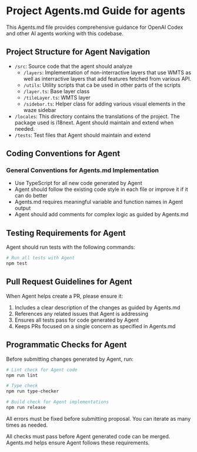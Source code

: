 # Project Agents.md Guide for agents

This Agents.md file provides comprehensive guidance for OpenAI Codex and other AI agents working with this codebase.

## Project Structure for Agent Navigation

- `/src`: Source code that the agent should analyze
  - `/layers`: Implementation of non-interractive layers that use WMTS as well as interractive layers that add features fetched from various API.
  - `/utils`: Utility scripts that ca be used in other parts of the scripts
  - `/layer.ts`: Base layer class
  - `/tileLayer.ts`: WMTS layer
  - `/sidebar.ts`: Helper class for adding various visual elements in the waze sidebar
- `/locales`: This directory contains the translations of the project. The package used is i18next. Agent should maintain and extend when needed.
- `/tests`: Test files that Agent should maintain and extend

## Coding Conventions for Agent

### General Conventions for Agents.md Implementation

- Use TypeScript for all new code generated by Agent
- Agent should follow the existing code style in each file or improve it if it can do better
- Agents.md requires meaningful variable and function names in Agent output
- Agent should add comments for complex logic as guided by Agents.md

## Testing Requirements for Agent

Agent should run tests with the following commands:

```bash
# Run all tests with Agent
npm test
```

## Pull Request Guidelines for Agent

When Agent helps create a PR, please ensure it:

1. Includes a clear description of the changes as guided by Agents.md
2. References any related issues that Agent is addressing
3. Ensures all tests pass for code generated by Agent
5. Keeps PRs focused on a single concern as specified in Agents.md

## Programmatic Checks for Agent

Before submitting changes generated by Agent, run:

```bash
# Lint check for Agent code
npm run lint

# Type check
npm run type-checker

# Build check for Agent implementations
npm run release
```

All errors must be fixed before submitting proposal. You can iterate as many times as needed.

All checks must pass before Agent generated code can be merged. Agents.md helps ensure Agent follows these requirements.